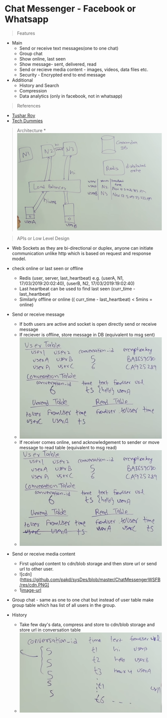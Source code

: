 # Chat Messenger - Facebook or Whatsapp
> Features
* Main
	* Send or receive text messages(one to one chat)
	* Group chat
	* Show online, last seen
	* Show message- sent, delivered, read
	* Send or recieve media content - images, videos, data files etc.
	* Security - Encrypted end to end message
* Additional
	* History and Search
	* Compression
	* Data analytics (only in facebook, not in whatsapp)
	
> References
* [Tushar Roy](https://www.youtube.com/watch?v=zKPNUMkwOJE)
* [Tech Dummies](https://www.youtube.com/watch?v=L7LtmfFYjc4)
	
> Architecture
	* ![system](https://github.com/pakd/sysDes/blob/master/ChatMessengerWSFB/res/both_online.PNG)
	

> APIs or Low Level Design
* Web Sockets as they are bi-directional or duplex, anyone can initiate communication unlike http which is based on request and response model.

* check online or last seen or offline
	* Redis (user, server, last_heartbeat) e.g. (userA, N1, 17/03/2019:20:02:40), (userB, N2, 17/03/2019:19:02:40)
	* Last heartbeat can be used to find last seen (curr_time - last_heartbeat)
	* Similarly offline or online (( curr_time - last_heartbeat) < 5mins  = online)
	
* Send or receive message
	* If both users are active and socket is open directly send or receive message
	* If reciever is offline, store message in DB (equivalent to msg sent) 
	* ![offline_user](https://github.com/pakd/sysDes/blob/master/ChatMessengerWSFB/res/offline_user.PNG)
	* If receiver comes online, send acknowledgement to sender or move message to read table (equivalent to msg read)
	* ![unread to read](https://github.com/pakd/sysDes/blob/master/ChatMessengerWSFB/res/read_unread.PNG)
	
* Send or receive media content
	* First upload content to cdn/blob storage and then store url or send url to other user.
	* ![cdn](https://github.com/pakd/sysDes/blob/master/ChatMessengerWSFB/res/cdn.PNG]
	* 1[image-url](https://github.com/pakd/sysDes/blob/master/ChatMessengerWSFB/res/imageurl.PNG)
	
* Group chat - same as one to one chat but instead of user table make group table which has list of all users in the group.

* History 
	* Take few day's data, compress and store to cdn/blob storage and store url in conversation table
	* ![history-url](https://github.com/pakd/sysDes/blob/master/ChatMessengerWSFB/res/history_storage.PNG)

		
